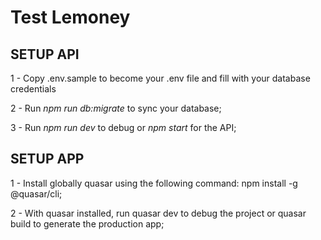 # Test Lemoney

## SETUP API

1 - Copy .env.sample to become your .env file and fill with your database credentials

2 - Run *npm run db:migrate* to sync your database;

3 - Run *npm run dev* to debug or *npm start* for the API;


## SETUP APP

1 - Install globally quasar using the following command: npm install -g @quasar/cli;

2 - With quasar installed, run quasar dev to debug the project or quasar build to generate the production app;

